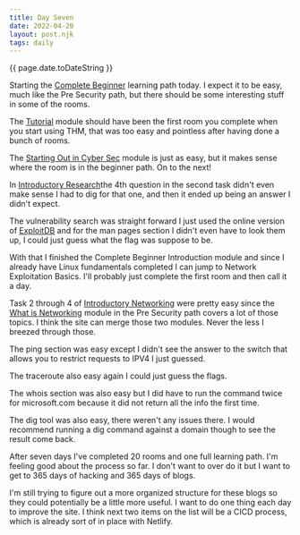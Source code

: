 ```yaml
---
title: Day Seven
date: 2022-04-20
layout: post.njk
tags: daily
---
```


{{ page.date.toDateString }}

Starting the [Complete Beginner](https://tryhackme.com/hacktivities) learning path today. I expect it to be easy, much like the Pre Security path, but there should be some interesting stuff in some of the rooms.

The [Tutorial](https://tryhackme.com/room/tutorial) module should have been the first room you complete when you start using THM, that was too easy and pointless after having done a bunch of rooms.

The [Starting Out in Cyber Sec](https://tryhackme.com/room/startingoutincybersec) module is just as easy, but it makes sense where the room is in the beginner path. On to the next!

In [Introductory Research](https://tryhackme.com/room/introtoresearch)the 4th question in the second task didn't even make sense I had to dig for that one, and then it ended up being an answer I didn't expect.

The vulnerability search was straight forward I just used the online version of [ExploitDB](https://www.exploit-db.com/) and for the man pages section I didn't even have to look them up, I could just guess what the flag was suppose to be.

With that I finished the Complete Beginner Introduction module and since I already have Linux fundamentals completed I can jump to Network Exploitation Basics. I'll probably just complete the first room and then call it a day.

Task 2 through 4 of [Introductory Networking](https://tryhackme.com/room/introtonetworking) were pretty easy since the [What is Networking](https://tryhackme.com/room/whatisnetworking) module in the Pre Security path covers a lot of those topics. I think the site can merge those two modules. Never the less I breezed through those.

The ping section was easy except I didn't see the answer to the switch that allows you to restrict requests to IPV4 I just guessed.

The traceroute also easy again I could just guess the flags.

The whois section was also easy but I did have to run the command twice for microsoft.com because it did not return all the info the first time.

The dig tool was also easy, there weren't any issues there. I would recommend running a dig command against a domain though to see the result come back.

After seven days I've completed 20 rooms and one full learning path. I'm feeling good about the process so far. I don't want to over do it but I want to get to 365 days of hacking and 365 days of blogs.

I'm still trying to figure out a more organized structure for these blogs so they could potentially be a little more useful. I want to do one thing each day to improve the site. I think next two items on the list will be a CICD process, which is already sort of in place with Netlify.